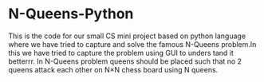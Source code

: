 # N-Queens-Python
This is the code for our small CS mini project based on python language where we have tried to capture and solve the famous N-Queens problem.In this we have tried to capture the problem using GUI to unders tand it betterrr. In N-Queens problem queens should be placed such that no 2 queens attack each other on N×N chess board using N queens.
  
